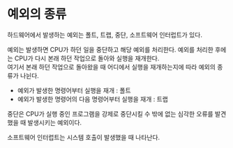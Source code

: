 # 예외의 종류

하드웨어에서 발생하는 예외는 폴트, 트랩, 중단, 소프트웨어 인터럽트가 있다.

예외는 발생하면 CPU가 하던 일을 중단하고 해당 예외를 처리한다. 예외를 처리한 후에는 CPU가 다시 본래 하던 작업으로 돌아와 실행을 재개한다.  
여기서 본래 하던 작업으로 돌아왔을 때 어디에서 실행을 재개하는지에 따라 예외의 종류가 나뉜다.

- 예외가 발생한 명령어부터 실행을 재개 : 폴트
- 예외가 발생한 명령어의 다음 명령어부터 실행을 재개 : 트랩

중단은 CPU가 실행 중인 프로그램을 강제로 중단시킬 수 밖에 없는 심각한 오류를 발견했을 때 발생시키는 예외이다.

소프트웨어 인터럽트는 시스템 호출이 발생했을 때 나타난다.